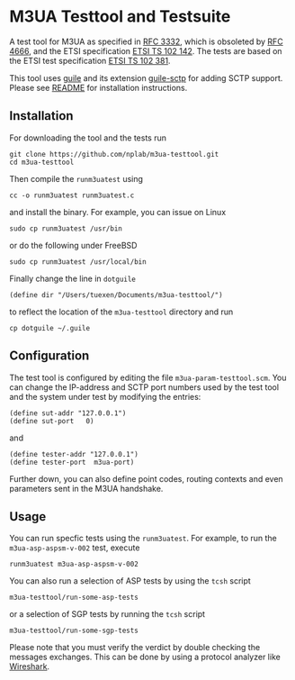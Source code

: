 # M3UA Testtool and Testsuite
A test tool for M3UA as specified in [RFC 3332](https://tools.ietf.org/html/rfc3332),
which is obsoleted by [RFC 4666](https://tools.ietf.org/html/rfc4666), and the ETSI specification
[ETSI TS 102 142](http://www.etsi.org/deliver/etsi_ts/102100_102199/102142/01.01.01_60/ts_102142v010101p.pdf).
The tests are based on the ETSI test specification
[ETSI TS 102 381](http://www.etsi.org/deliver/etsi_ts/102300_102399/102381/01.01.01_60/ts_102381v010101p.pdf).

This tool uses [guile](https://www.gnu.org/software/guile/) and its extension 
[guile-sctp](https://github.com/nplab/guile-sctp) for adding SCTP support.
Please see [README](https://github.com/nplab/guile-sctp/blob/master/README.md#installation) for installation instructions.

## Installation
For downloading the tool and the tests run
```
git clone https://github.com/nplab/m3ua-testtool.git
cd m3ua-testtool
```
Then compile the `runm3uatest` using
```
cc -o runm3uatest runm3uatest.c
```
and install the binary. For example, you can issue on Linux
```
sudo cp runm3uatest /usr/bin
```
or do the following under FreeBSD
```
sudo cp runm3uatest /usr/local/bin
```

Finally change the line in `dotguile`
```
(define dir "/Users/tuexen/Documents/m3ua-testtool/")
```
to reflect the location of the `m3ua-testtool` directory and run
```
cp dotguile ~/.guile
```

## Configuration
The test tool is configured by editing the file `m3ua-param-testtool.scm`. You can change
the IP-address and SCTP port numbers used by the test tool and the system under test by
modifying the entries:
```
(define sut-addr "127.0.0.1")
(define sut-port   0)
```
and
```
(define tester-addr "127.0.0.1")
(define tester-port  m3ua-port)
```
Further down, you can also define point codes, routing contexts and even parameters sent in the M3UA handshake.

## Usage
You can run specfic tests using the `runm3uatest`. For example, to run the `m3ua-asp-aspsm-v-002` test, execute
```
runm3uatest m3ua-asp-aspsm-v-002
```
You can also run a selection of ASP tests by using the `tcsh` script
```
m3ua-testtool/run-some-asp-tests
```
or a selection of SGP tests by running the `tcsh` script
```
m3ua-testtool/run-some-sgp-tests
```
Please note that you must verify the verdict by double checking the messages exchanges. This can be done
by using a protocol analyzer like [Wireshark](https://www.wireshark.org).
